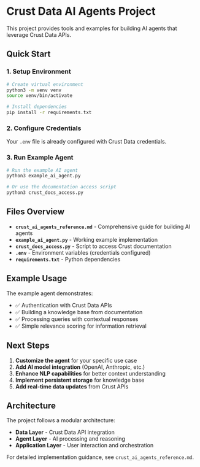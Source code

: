 # Crust Data AI Agents Project

This project provides tools and examples for building AI agents that leverage Crust Data APIs.

## Quick Start

### 1. Setup Environment
```bash
# Create virtual environment
python3 -m venv venv
source venv/bin/activate

# Install dependencies
pip install -r requirements.txt
```

### 2. Configure Credentials
Your `.env` file is already configured with Crust Data credentials.

### 3. Run Example Agent
```bash
# Run the example AI agent
python3 example_ai_agent.py

# Or use the documentation access script
python3 crust_docs_access.py
```

## Files Overview

- **`crust_ai_agents_reference.md`** - Comprehensive guide for building AI agents
- **`example_ai_agent.py`** - Working example implementation
- **`crust_docs_access.py`** - Script to access Crust documentation
- **`.env`** - Environment variables (credentials configured)
- **`requirements.txt`** - Python dependencies

## Example Usage

The example agent demonstrates:
- ✅ Authentication with Crust Data APIs
- ✅ Building a knowledge base from documentation
- ✅ Processing queries with contextual responses
- ✅ Simple relevance scoring for information retrieval

## Next Steps

1. **Customize the agent** for your specific use case
2. **Add AI model integration** (OpenAI, Anthropic, etc.)
3. **Enhance NLP capabilities** for better context understanding
4. **Implement persistent storage** for knowledge base
5. **Add real-time data updates** from Crust APIs

## Architecture

The project follows a modular architecture:
- **Data Layer** - Crust Data API integration
- **Agent Layer** - AI processing and reasoning
- **Application Layer** - User interaction and orchestration

For detailed implementation guidance, see `crust_ai_agents_reference.md`.